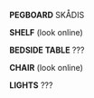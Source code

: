 **PEGBOARD**
SKÅDIS

**SHELF**
(look online)

**BEDSIDE TABLE**
???

**CHAIR**
(look online)

**LIGHTS**
???
